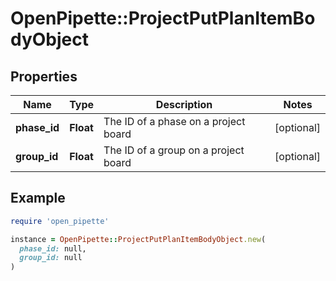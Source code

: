 # OpenPipette::ProjectPutPlanItemBodyObject

## Properties

| Name | Type | Description | Notes |
| ---- | ---- | ----------- | ----- |
| **phase_id** | **Float** | The ID of a phase on a project board | [optional] |
| **group_id** | **Float** | The ID of a group on a project board | [optional] |

## Example

```ruby
require 'open_pipette'

instance = OpenPipette::ProjectPutPlanItemBodyObject.new(
  phase_id: null,
  group_id: null
)
```

